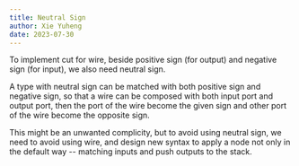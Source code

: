 ```yaml
---
title: Neutral Sign
author: Xie Yuheng
date: 2023-07-30
---
```


To implement cut for wire,
beside positive sign (for output) and negative sign (for input),
we also need neutral sign.

A type with neutral sign can be matched with both
positive sign and negative sign, so that
a wire can be composed with both input port
and output port, then the port of the wire become the given sign
and other port of the wire become the opposite sign.

This might be an unwanted complicity,
but to avoid using neutral sign,
we need to avoid using wire,
and design new syntax to apply a node
not only in the default way
-- matching inputs and push outputs to the stack.

